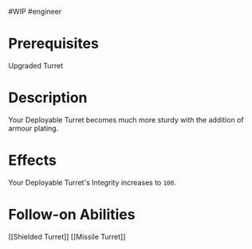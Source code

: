 #WIP #engineer 

# Prerequisites

Upgraded Turret

# Description

Your Deployable Turret becomes much more sturdy with the addition of armour plating.

# Effects

Your Deployable Turret's Integrity increases to `100`.

# Follow-on Abilities

[[Shielded Turret]]
[[Missile Turret]]